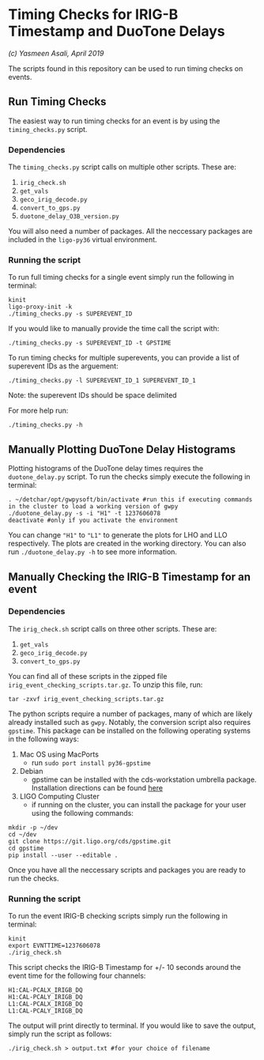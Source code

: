 # Timing Checks for IRIG-B Timestamp and DuoTone Delays
*(c) Yasmeen Asali, April 2019*

The scripts found in this repository can be used to run timing checks on events. 

## Run Timing Checks

The easiest way to run timing checks for an event is by using the `timing_checks.py` script. 

### Dependencies 

The `timing_checks.py` script calls on multiple other scripts. These are:
1. `irig_check.sh`
2. `get_vals`
3. `geco_irig_decode.py`
4. `convert_to_gps.py`
5. `duotone_delay_O3B_version.py`

You will also need a number of packages. All the neccessary packages are included in the `ligo-py36` virtual environment. 

### Running the script

To run full timing checks for a single event simply run the following in terminal:
```
kinit 
ligo-proxy-init -k
./timing_checks.py -s SUPEREVENT_ID
```

If you would like to manually provide the time call the script with:
```
./timing_checks.py -s SUPEREVENT_ID -t GPSTIME
```

To run timing checks for multiple superevents, you can provide a list of superevent IDs as the arguement:
```
./timing_checks.py -l SUPEREVENT_ID_1 SUPEREVENT_ID_1
```
Note: the superevent IDs should be space delimited 

For more help run:
```
./timing_checks.py -h
```

## Manually Plotting DuoTone Delay Histograms

Plotting histograms of the DuoTone delay times requires the `duotone_delay.py` script. To run the checks simply execute the following in terminal:
```
. ~/detchar/opt/gwpysoft/bin/activate #run this if executing commands in the cluster to load a working version of gwpy
./duotone_delay.py -s -i "H1" -t 1237606078
deactivate #only if you activate the environment
```

You can change `"H1"` to `"L1"` to generate the plots for LHO and LLO respectively. The plots are created in the working directory. You can also run `./duotone_delay.py -h` to see more information.  

## Manually Checking the IRIG-B Timestamp for an event

### Dependencies 

The `irig_check.sh` script calls on three other scripts. These are:
1. `get_vals`
2. `geco_irig_decode.py`
3. `convert_to_gps.py`

You can find all of these scripts in the zipped file `irig_event_checking_scripts.tar.gz`. To unzip this file, run: 
```
tar -zxvf irig_event_checking_scripts.tar.gz
```

The python scripts require a number of packages, many of which are likely already installed such as `gwpy`. Notably, the conversion script also requires `gpstime`. This package can be installed on the following operating systems in the following ways: 
1. Mac OS using MacPorts
    - run `sudo port install py36-gpstime`
2. Debian 
    - gpstime can be installed with the cds-workstation umbrella package. Installation directions can be found [here](https://git.ligo.org/cds-packaging/docs/wikis/home)
3. LIGO Computing Cluster
    - if running on the cluster, you can install the package for your user using the following commands: 
```
mkdir -p ~/dev
cd ~/dev
git clone https://git.ligo.org/cds/gpstime.git
cd gpstime
pip install --user --editable .
```
Once you have all the neccessary scripts and packages you are ready to run the checks.

### Running the script 

To run the event IRIG-B checking scripts simply run the following in terminal:
```
kinit
export EVNTTIME=1237606078
./irig_check.sh
```
  
This script checks the IRIG-B Timestamp for +/- 10 seconds around the event time for the following four channels:
```
H1:CAL-PCALX_IRIGB_DQ		
H1:CAL-PCALY_IRIGB_DQ
L1:CAL-PCALX_IRIGB_DQ		
L1:CAL-PCALY_IRIGB_DQ
```

The output will print directly to terminal. If you would like to save the output, simply run the script as follows:
```
./irig_check.sh > output.txt #for your choice of filename
``` 

